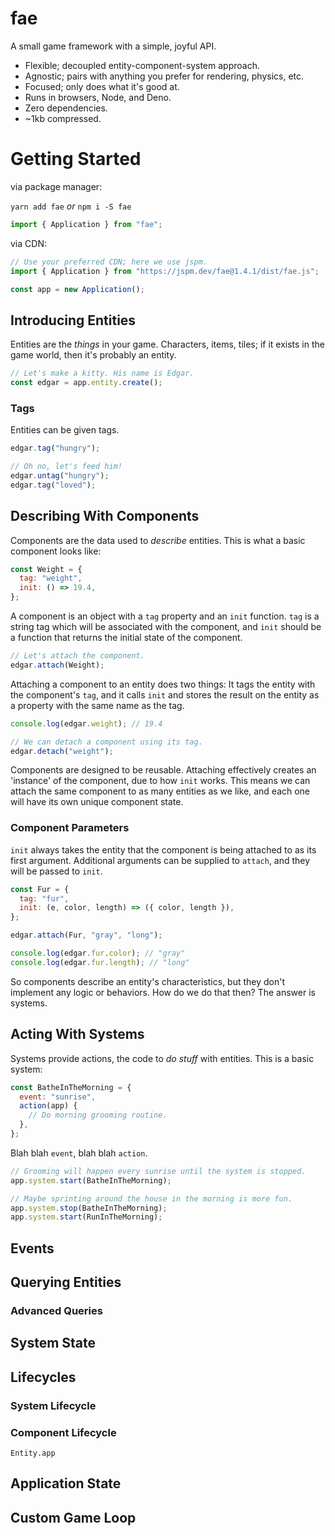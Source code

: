 # fae

A small game framework with a simple, joyful API.

- Flexible; decoupled entity-component-system approach.
- Agnostic; pairs with anything you prefer for rendering, physics, etc.
- Focused; only does what it's good at.
- Runs in browsers, Node, and Deno.
- Zero dependencies.
- ~1kb compressed.

# Getting Started

via package manager:

`yarn add fae` _or_ `npm i -S fae`

```js
import { Application } from "fae";
```

via CDN:

```js
// Use your preferred CDN; here we use jspm.
import { Application } from "https://jspm.dev/fae@1.4.1/dist/fae.js";
```

```js
const app = new Application();
```

## Introducing Entities

Entities are the _things_ in your game. Characters, items, tiles; if it exists in the game world, then it's probably an entity.

```js
// Let's make a kitty. His name is Edgar.
const edgar = app.entity.create();
```

### Tags

Entities can be given tags.

```js
edgar.tag("hungry");
```

```js
// Oh no, let's feed him!
edgar.untag("hungry");
edgar.tag("loved");
```

## Describing With Components

Components are the data used to _describe_ entities. This is what a basic component looks like:

```js
const Weight = {
  tag: "weight",
  init: () => 19.4,
};
```

A component is an object with a `tag` property and an `init` function. `tag` is a string tag which will be associated with the component, and `init` should be a function that returns the initial state of the component.

```js
// Let's attach the component.
edgar.attach(Weight);
```

Attaching a component to an entity does two things: It tags the entity with the component's `tag`, and it calls `init` and stores the result on the entity as a property with the same name as the tag.

```js
console.log(edgar.weight); // 19.4
```

```js
// We can detach a component using its tag.
edgar.detach("weight");
```

Components are designed to be reusable. Attaching effectively creates an 'instance' of the component, due to how `init` works. This means we can attach the same component to as many entities as we like, and each one will have its own unique component state.

### Component Parameters

`init` always takes the entity that the component is being attached to as its first argument. Additional arguments can be supplied to `attach`, and they will be passed to `init`.

```js
const Fur = {
  tag: "fur",
  init: (e, color, length) => ({ color, length }),
};
```

```js
edgar.attach(Fur, "gray", "long");

console.log(edgar.fur.color); // "gray"
console.log(edgar.fur.length); // "long"
```

So components describe an entity's characteristics, but they don't implement any logic or behaviors. How do we do that then? The answer is systems.

## Acting With Systems

Systems provide actions, the code to _do stuff_ with entities. This is a basic system:

```js
const BatheInTheMorning = {
  event: "sunrise",
  action(app) {
    // Do morning grooming routine.
  },
};
```

Blah blah `event`, blah blah `action`.

```js
// Grooming will happen every sunrise until the system is stopped.
app.system.start(BatheInTheMorning);
```

```js
// Maybe sprinting around the house in the morning is more fun.
app.system.stop(BatheInTheMorning);
app.system.start(RunInTheMorning);
```

## Events

## Querying Entities

### Advanced Queries

## System State

## Lifecycles

### System Lifecycle

### Component Lifecycle

`Entity.app`

## Application State

## Custom Game Loop
